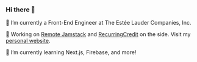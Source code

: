### Hi there 👋

💼  I’m currently a Front-End Engineer at The Estée Lauder Companies, Inc. 

🔭  Working on [Remote Jamstack](https://remotejamstack.com) and [RecurringCredit](https://recurringcredit.com) on the side. Visit my [personal website](https://chrishrtmn.com).

🌱  I’m currently learning Next.js, Firebase, and more!
